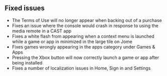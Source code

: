 ## Fixed issues
- The Terms of Use will no longer appear when backing out of a purchase
- Fixes an issue where the console would crash in response to using the media remote in a CAST app
- Fixes a white flash from appearing when a context menu is launched while a game or app in minimized in the large tile on Jome
- Fixes games wrongly appearing in the apps category under Games & Apps
- Pressing the Xbox button will now correctly launch a game or app after being installed
- Fixes a number of localization issues in Home, Sign in and Settings